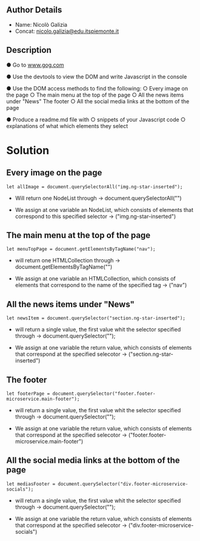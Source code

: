 ## Author Details
* Name: Nicolò Galizia
* Concat: nicolo.galizia@edu.itspiemonte.it

## Description
● Go to www.gog.com

● Use the devtools to view the DOM and write Javascript in the console

● Use the DOM access methods to find the following:
    ○ Every image on the page
    ○ The main menu at the top of the page
    ○ All the news items under "News"
      The footer
    ○ All the social media links at the bottom of the page

● Produce a readme.md file with
    ○ snippets of your Javascript code 
    ○ explanations of what which elements they select



# Solution 
## Every image on the page
```
let allImage = document.querySelectorAll("img.ng-star-inserted"); 
```

* Will return one NodeList through -> document.querySelectorAll("")

* We assign at one variable an NodeList, which consists of elements that correspond to this specified selector -> ("img.ng-star-inserted")


## The main menu at the top of the page
```
let menuTopPage = document.getElementsByTagName("nav");
```

* will return one HTMLCollection through -> document.getElementsByTagName("")

* We assign at one variable an HTMLCollection, which consists of elements that correspond to the name of the specified tag -> ("nav")


## All the news items under "News"
```
let newsItem = document.querySelector("section.ng-star-inserted");
```

* will return a single value, the first value whit the selector specified through -> document.querySelector("");

* We assign at one variable the return value, which consists of elements that correspond at the specified selecotor -> ("section.ng-star-inserted")


## The footer
```
let footerPage = document.querySelector("footer.footer-microservice.main-footer");
```

* will return a single value, the first value whit the selector specified through -> document.querySelector("");

* We assign at one variable the return value, which consists of elements that correspond at the specified selecotor -> ("footer.footer-microservice.main-footer")



## All the social media links at the bottom of the page
```
let mediasFooter = document.querySelector("div.footer-microservice-socials");
```

* will return a single value, the first value whit the selector specified through -> document.querySelector("");

* We assign at one variable the return value, which consists of elements that correspond at the specified selecotor -> ("div.footer-microservice-socials")